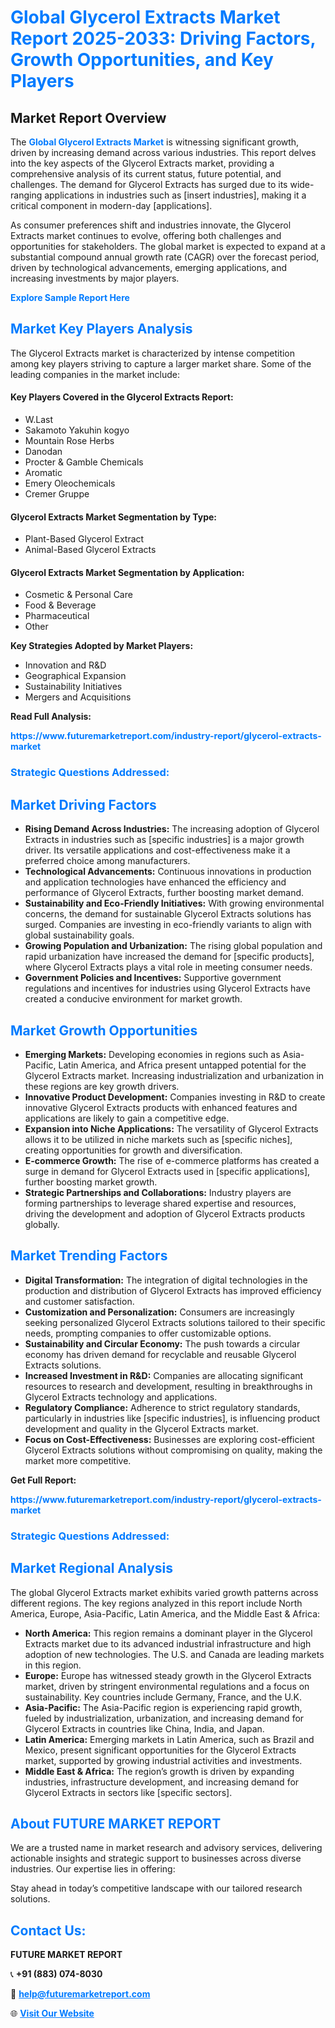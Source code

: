 <h1 style="color: #007BFF;">Global Glycerol Extracts Market Report 2025-2033: Driving Factors, Growth Opportunities, and Key Players</h1>

<section id="overview">
<h2>Market Report Overview</h2>
<p>The <a href="https://www.futuremarketreport.com/industry-report/glycerol-extracts-market" style="color: #007BFF; text-decoration: none;"><strong>Global Glycerol Extracts Market</strong></a> is witnessing significant growth, driven by increasing demand across various industries. This report delves into the key aspects of the Glycerol Extracts market, providing a comprehensive analysis of its current status, future potential, and challenges. The demand for Glycerol Extracts has surged due to its wide-ranging applications in industries such as [insert industries], making it a critical component in modern-day [applications].</p>
<p>As consumer preferences shift and industries innovate, the Glycerol Extracts market continues to evolve, offering both challenges and opportunities for stakeholders. The global market is expected to expand at a substantial compound annual growth rate (CAGR) over the forecast period, driven by technological advancements, emerging applications, and increasing investments by major players.</p>
</section>

<section id="overview">
<p><a href="https://www.futuremarketreport.com/request-sample/reportId=114243" style="color: #007BFF; text-decoration: none;"><strong>Explore Sample Report Here</strong></a></p>
</section>

<section id="key-players">
<h2 style="color: #007BFF;">Market Key Players Analysis</h2>
<p>The Glycerol Extracts market is characterized by intense competition among key players striving to capture a larger market share. Some of the leading companies in the market include:</p>
<h4>Key Players Covered in the Glycerol Extracts Report:</h4>
<ul><li>W.Last</li><li>Sakamoto Yakuhin kogyo</li><li>Mountain Rose Herbs</li><li>Danodan</li><li>Procter &amp; Gamble Chemicals</li><li>Aromatic</li><li>Emery Oleochemicals</li><li>Cremer Gruppe</li></ul>
<h4>Glycerol Extracts Market Segmentation by Type:</h4>
<ul><li>Plant-Based Glycerol Extract</li><li>Animal-Based Glycerol Extracts</li></ul>

<h4>Glycerol Extracts Market Segmentation by Application:</h4>
<ul><li>Cosmetic &amp; Personal Care</li><li>Food &amp; Beverage</li><li>Pharmaceutical</li><li>Other</li></ul>
<p><strong>Key Strategies Adopted by Market Players:</strong></p>
<ul>
<li>Innovation and R&D</li>
<li>Geographical Expansion</li>
<li>Sustainability Initiatives</li>
<li>Mergers and Acquisitions</li>
</ul>
</section>

<section>
<p><strong>Read Full Analysis: </strong></p><a href="https://www.futuremarketreport.com/industry-report/glycerol-extracts-market" style="color: #007BFF; text-decoration: none;"><strong>https://www.futuremarketreport.com/industry-report/glycerol-extracts-market</strong></a>
<h3 style="color: #007BFF;">Strategic Questions Addressed:</h3>
</section>

<section id="driving-factors">
<h2 style="color: #007BFF;">Market Driving Factors</h2>
<ul>
<li><strong>Rising Demand Across Industries:</strong> The increasing adoption of Glycerol Extracts in industries such as [specific industries] is a major growth driver. Its versatile applications and cost-effectiveness make it a preferred choice among manufacturers.</li>
<li><strong>Technological Advancements:</strong> Continuous innovations in production and application technologies have enhanced the efficiency and performance of Glycerol Extracts, further boosting market demand.</li>
<li><strong>Sustainability and Eco-Friendly Initiatives:</strong> With growing environmental concerns, the demand for sustainable Glycerol Extracts solutions has surged. Companies are investing in eco-friendly variants to align with global sustainability goals.</li>
<li><strong>Growing Population and Urbanization:</strong> The rising global population and rapid urbanization have increased the demand for [specific products], where Glycerol Extracts plays a vital role in meeting consumer needs.</li>
<li><strong>Government Policies and Incentives:</strong> Supportive government regulations and incentives for industries using Glycerol Extracts have created a conducive environment for market growth.</li>
</ul>
</section>

<section id="growth-opportunities">
<h2 style="color: #007BFF;">Market Growth Opportunities</h2>
<ul>
<li><strong>Emerging Markets:</strong> Developing economies in regions such as Asia-Pacific, Latin America, and Africa present untapped potential for the Glycerol Extracts market. Increasing industrialization and urbanization in these regions are key growth drivers.</li>
<li><strong>Innovative Product Development:</strong> Companies investing in R&D to create innovative Glycerol Extracts products with enhanced features and applications are likely to gain a competitive edge.</li>
<li><strong>Expansion into Niche Applications:</strong> The versatility of Glycerol Extracts allows it to be utilized in niche markets such as [specific niches], creating opportunities for growth and diversification.</li>
<li><strong>E-commerce Growth:</strong> The rise of e-commerce platforms has created a surge in demand for Glycerol Extracts used in [specific applications], further boosting market growth.</li>
<li><strong>Strategic Partnerships and Collaborations:</strong> Industry players are forming partnerships to leverage shared expertise and resources, driving the development and adoption of Glycerol Extracts products globally.</li>
</ul>
</section>

<section id="trending-factors">
<h2 style="color: #007BFF;">Market Trending Factors</h2>
<ul>
<li><strong>Digital Transformation:</strong> The integration of digital technologies in the production and distribution of Glycerol Extracts has improved efficiency and customer satisfaction.</li>
<li><strong>Customization and Personalization:</strong> Consumers are increasingly seeking personalized Glycerol Extracts solutions tailored to their specific needs, prompting companies to offer customizable options.</li>
<li><strong>Sustainability and Circular Economy:</strong> The push towards a circular economy has driven demand for recyclable and reusable Glycerol Extracts solutions.</li>
<li><strong>Increased Investment in R&D:</strong> Companies are allocating significant resources to research and development, resulting in breakthroughs in Glycerol Extracts technology and applications.</li>
<li><strong>Regulatory Compliance:</strong> Adherence to strict regulatory standards, particularly in industries like [specific industries], is influencing product development and quality in the Glycerol Extracts market.</li>
<li><strong>Focus on Cost-Effectiveness:</strong> Businesses are exploring cost-efficient Glycerol Extracts solutions without compromising on quality, making the market more competitive.</li>
</ul>
</section>

<section>
<p><strong>Get Full Report: </strong></p><a href="https://www.futuremarketreport.com/industry-report/glycerol-extracts-market" style="color: #007BFF; text-decoration: none;"><strong>https://www.futuremarketreport.com/industry-report/glycerol-extracts-market</strong></a>
<h3 style="color: #007BFF;">Strategic Questions Addressed:</h3>
</section>


<section id="regional-analysis">
<h2 style="color: #007BFF;">Market Regional Analysis</h2>
<p>The global Glycerol Extracts market exhibits varied growth patterns across different regions. The key regions analyzed in this report include North America, Europe, Asia-Pacific, Latin America, and the Middle East & Africa:</p>
<ul>
<li><strong>North America:</strong> This region remains a dominant player in the Glycerol Extracts market due to its advanced industrial infrastructure and high adoption of new technologies. The U.S. and Canada are leading markets in this region.</li>
<li><strong>Europe:</strong> Europe has witnessed steady growth in the Glycerol Extracts market, driven by stringent environmental regulations and a focus on sustainability. Key countries include Germany, France, and the U.K.</li>
<li><strong>Asia-Pacific:</strong> The Asia-Pacific region is experiencing rapid growth, fueled by industrialization, urbanization, and increasing demand for Glycerol Extracts in countries like China, India, and Japan.</li>
<li><strong>Latin America:</strong> Emerging markets in Latin America, such as Brazil and Mexico, present significant opportunities for the Glycerol Extracts market, supported by growing industrial activities and investments.</li>
<li><strong>Middle East & Africa:</strong> The region’s growth is driven by expanding industries, infrastructure development, and increasing demand for Glycerol Extracts in sectors like [specific sectors].</li>
</ul>
</section>

<footer>
<h2 style="color: #007BFF;">About FUTURE MARKET REPORT</h2>
<p>We are a trusted name in market research and advisory services, delivering actionable insights and strategic support to businesses across diverse industries. Our expertise lies in offering:</p>

<p>Stay ahead in today’s competitive landscape with our tailored research solutions.</p>

<h2 style="color: #007BFF;">Contact Us:</h2>
<p><strong>FUTURE MARKET REPORT</strong></p>
<p>📞 <strong>+91 (883) 074-8030</strong></p>
<p>📧 <strong><a href="mailto:help@futuremarketreport.com" style="color: #007BFF;">help@futuremarketreport.com</a></strong></p>
<p>🌐 <strong><a href="https://www.futuremarketreport.com/" style="color: #007BFF;">Visit Our Website</a></strong></p>
</footer>